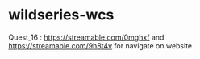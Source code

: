 # wildseries-wcs
Quest_16 : https://streamable.com/0mghxf
and https://streamable.com/9h8t4v for navigate on website
